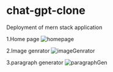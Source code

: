 # chat-gpt-clone
Deployment of mern stack application

1.Home page
![homepage](https://user-images.githubusercontent.com/73046889/226949330-bcc17e7e-b2c6-4888-8925-dcf1f1e70037.png)


2.Image genrator
![imageGenrator](https://user-images.githubusercontent.com/73046889/226949480-13a0ca05-0f82-493e-8fd1-a05696c967c5.png)


3.paragraph generator
![paragraphGen](https://user-images.githubusercontent.com/73046889/226949679-99715bda-50b1-4cad-be2c-52e2dd963ce8.png)
